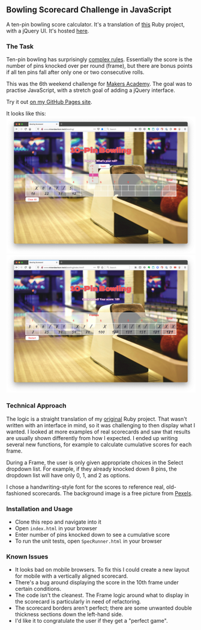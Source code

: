 ## Bowling Scorecard Challenge in JavaScript

A ten-pin bowling score calculator. It's a translation of [this](https://github.com/mscwilson/bowling-challenge-ruby) Ruby project, with a jQuery UI. It's hosted [here](https://mscwilson.github.io/bowling).


### The Task
Ten-pin bowling has surprisingly [complex rules](https://en.wikipedia.org/wiki/Ten-pin_bowling#Scoring). Essentially the score is the number of pins knocked over per round (frame), but there are bonus points if all ten pins fall after only one or two consecutive rolls.

This was the 6th weekend challenge for [Makers Academy](https://makers.tech). The goal was to practise JavaScript, with a stretch goal of adding a jQuery interface.

Try it out [on my GitHub Pages site](https://mscwilson.github.io/bowling).

It looks like this:
![during a game](images/bowling-dropdown.png)
![end of the game](images/bowling-ended.png)

### Technical Approach
The logic is a straight translation of my [original](https://github.com/mscwilson/bowling-challenge-ruby) Ruby project. That wasn't written with an interface in mind, so it was challenging to then display what I wanted. I looked at more examples of real scorecards and saw that results are usually shown differently from how I expected. I ended up writing several new functions, for example to calculate cumulative scores for each frame.

During a Frame, the user is only given appropriate choices in the Select dropdown list. For example, if they already knocked down 8 pins, the dropdown list will have only 0, 1, and 2 as options.

I chose a handwriting-style font for the scores to reference real, old-fashioned scorecards. The background image is a free picture from [Pexels](https://www.pexels.com/).

### Installation and Usage
* Clone this repo and navigate into it
* Open `index.html` in your browser
* Enter number of pins knocked down to see a cumulative score
* To run the unit tests, open `SpecRunner.html` in your browser

### Known Issues
* It looks bad on mobile browsers. To fix this I could create a new layout for mobile with a vertically aligned scorecard.
* There's a bug around displaying the score in the 10th frame under certain conditions.
* The code isn't the cleanest. The Frame logic around what to display in the scorecard is particularly in need of refactoring.
* The scorecard borders aren't perfect; there are some unwanted double thickness sections down the left-hand side.
* I'd like it to congratulate the user if they get a "perfect game".
